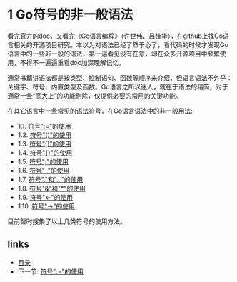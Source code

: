 # 1 Go符号的非一般语法

看完官方的doc，又看完《Go语言编程》（许世伟、吕桂华），在github上找Go语言相关的开源项目研究。本以为对语法已经了然于心了，看代码的时候才发现Go语言中的一些非一般的语法，第一遍看见没有在意，却在众多开源项目中频繁使用，不得不一遍遍重看doc加深理解记忆。

通常书籍讲语法都是按类型、控制语句、函数等顺序来介绍，但语言语法不外乎：关键字、符号、内置类型及函数。Go语言之所以迷人，就在于语法的精简，对于通常一些“高大上”的功能剔除，仅提供必要的常用的关键功能。

在其它语言中一些常见的语法符号，在Go语言语法中的非一般用法:

 - 1.1. [符号":="的使用](01.1.md)
 - 1.2. [符号"()"的使用](01.2.md)
 - 1.3. [符号"[]"的使用](01.3.md)
 - 1.4. [符号"{}"的使用](01.4.md)
 - 1.5. [符号";"的使用](01.5.md)
 - 1.6. [符号"_"的使用](01.6.md)
 - 1.7. [符号"."和"..."的使用](01.7.md)
 - 1.8. [符号"&"和"*"的使用](01.8.md)
 - 1.9. [符号"<-"的使用](01.9.md)
 - 1.10. [符号"->"的使用](01.10.md)

目前暂时搜集了以上几类符号的使用方法。

## links
  * [目录](<preface.md>)
  * 下一节: [符号":="的使用](<01.1.md>)